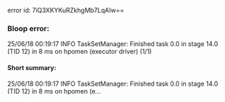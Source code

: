 error id: 7iQ3XKYKuRZkhgMb7LqAIw==
### Bloop error:

25/06/18 00:19:17 INFO TaskSetManager: Finished task 0.0 in stage 14.0 (TID 12) in 8 ms on hpomen (executor driver) (1/1)
#### Short summary: 

25/06/18 00:19:17 INFO TaskSetManager: Finished task 0.0 in stage 14.0 (TID 12) in 8 ms on hpomen (e...